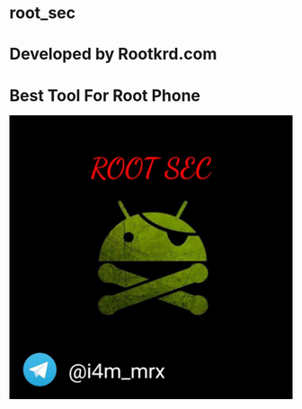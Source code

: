 # root_sec
# Developed by Rootkrd.com
# Best Tool For Root Phone
![alt text](https://raw.githubusercontent.com/halocrak/root_sec/main/photo_2023-11-19_09-17-34.jpg)
